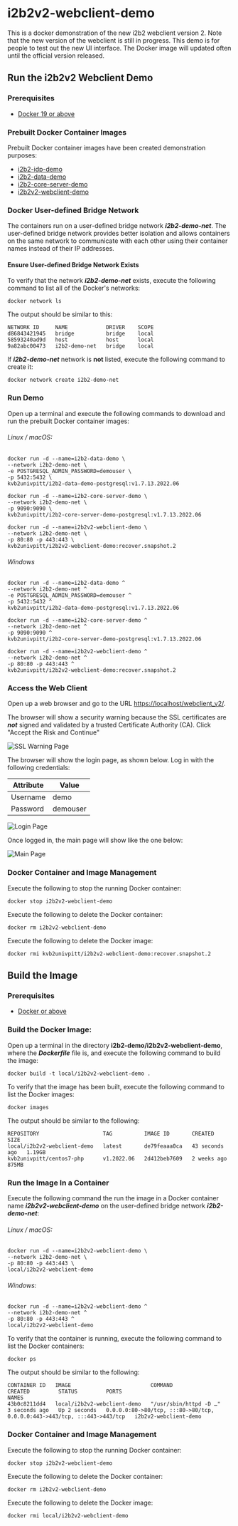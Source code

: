 # i2b2v2-webclient-demo
This is a docker demonstration of the new i2b2 webclient version 2.  Note that the new version of the webclient is still in progress.  This demo is for people to test out the new UI interface.  The Docker image will updated often until the official version released.

## Run the i2b2v2 Webclient Demo

### Prerequisites

- [Docker 19 or above](https://docs.docker.com/get-docker/)

### Prebuilt Docker Container Images

Prebuilt Docker container images have been created demonstration purposes:

- [i2b2-idp-demo](https://hub.docker.com/r/kvb2univpitt/i2b2-idp-demo)
- [i2b2-data-demo](https://hub.docker.com/r/kvb2univpitt/i2b2-data-demo-postgresql)
- [i2b2-core-server-demo](https://hub.docker.com/r/kvb2univpitt/i2b2-core-server-demo-postgresql)
- [i2b2v2-webclient-demo](https://hub.docker.com/r/kvb2univpitt/i2b2v2-webclient-demo)

### Docker User-defined Bridge Network

The containers run on a user-defined bridge network ***i2b2-demo-net***.  The user-defined bridge network provides better isolation and allows containers on the same network to communicate with each other using their container names instead of their IP addresses.

#### Ensure User-defined Bridge Network Exists

To verify that the network ***i2b2-demo-net*** exists, execute the following command to list all of the Docker's networks:

```
docker network ls
```

The output should be similar to this:

```
NETWORK ID     NAME            DRIVER    SCOPE
d86843421945   bridge          bridge    local
58593240ad9d   host            host      local
9a82abc00473   i2b2-demo-net   bridge    local
```

If ***i2b2-demo-net*** network is **not** listed, execute the following command to create it:

```
docker network create i2b2-demo-net
```

### Run Demo

Open up a terminal and execute the following commands to download and run the prebuilt Docker container images:

###### Linux / macOS:

```
docker run -d --name=i2b2-data-demo \
--network i2b2-demo-net \
-e POSTGRESQL_ADMIN_PASSWORD=demouser \
-p 5432:5432 \
kvb2univpitt/i2b2-data-demo-postgresql:v1.7.13.2022.06

docker run -d --name=i2b2-core-server-demo \
--network i2b2-demo-net \
-p 9090:9090 \
kvb2univpitt/i2b2-core-server-demo-postgresql:v1.7.13.2022.06

docker run -d --name=i2b2v2-webclient-demo \
--network i2b2-demo-net \
-p 80:80 -p 443:443 \
kvb2univpitt/i2b2v2-webclient-demo:recover.snapshot.2
```

###### Windows

```
docker run -d --name=i2b2-data-demo ^
--network i2b2-demo-net ^
-e POSTGRESQL_ADMIN_PASSWORD=demouser ^
-p 5432:5432 ^
kvb2univpitt/i2b2-data-demo-postgresql:v1.7.13.2022.06

docker run -d --name=i2b2-core-server-demo ^
--network i2b2-demo-net ^
-p 9090:9090 ^
kvb2univpitt/i2b2-core-server-demo-postgresql:v1.7.13.2022.06

docker run -d --name=i2b2v2-webclient-demo ^
--network i2b2-demo-net ^
-p 80:80 -p 443:443 ^
kvb2univpitt/i2b2v2-webclient-demo:recover.snapshot.2
```

### Access the Web Client

Open up a web browser and go to the URL [https://localhost/webclient_v2/](https://localhost/webclient_v2/).

The browser will show a security warning because the SSL certificates are ***not*** signed and validated by a trusted Certificate Authority (CA).  Click "Accept the Risk and Continue"

![SSL Warning Page](img/ssl_warning.png)

The browser will show the login page, as shown below.  Log in with the following credentials:

| Attribute | Value    |
|-----------|----------|
| Username  | demo     |
| Password  | demouser |

![Login Page](img/login_page.png)

Once logged in, the main page will show like the one below:

![Main Page](img/main_page.png)

### Docker Container and Image Management

Execute the following to stop the running Docker container:

```
docker stop i2b2v2-webclient-demo
```

Execute the following to delete the Docker container:

```
docker rm i2b2v2-webclient-demo
```

Execute the following to delete the Docker image:

```
docker rmi kvb2univpitt/i2b2v2-webclient-demo:recover.snapshot.2
```

## Build the Image

### Prerequisites

- [Docker or above](https://docs.docker.com/get-docker/)

### Build the Docker Image:

Open up a terminal in the directory **i2b2-demo/i2b2v2-webclient-demo**, where the ***Dockerfile*** file is, and execute the following command to build the image:

```
docker build -t local/i2b2v2-webclient-demo .
```

To verify that the image has been built, execute the following command to list the Docker images:

```
docker images
```

The output should be similar to the following:

```
REPOSITORY                    TAG          IMAGE ID       CREATED          SIZE
local/i2b2v2-webclient-demo   latest       de79feaaa0ca   43 seconds ago   1.19GB
kvb2univpitt/centos7-php      v1.2022.06   2d412beb7609   2 weeks ago      875MB
```

### Run the Image In a Container

Execute the following command the run the image in a Docker container name ***i2b2v2-webclient-demo*** on the user-defined bridge network ***i2b2-demo-net***:

###### Linux / macOS:

```
docker run -d --name=i2b2v2-webclient-demo \
--network i2b2-demo-net \
-p 80:80 -p 443:443 \
local/i2b2v2-webclient-demo
```

###### Windows:

```
docker run -d --name=i2b2v2-webclient-demo ^
--network i2b2-demo-net ^
-p 80:80 -p 443:443 ^
local/i2b2v2-webclient-demo
```

To verify that the container is running, execute the following command to list the Docker containers:

```
docker ps
```

The output should be similar to the following:

```
CONTAINER ID   IMAGE                         COMMAND                  CREATED         STATUS         PORTS                                                                      NAMES
43b0c8211dd4   local/i2b2v2-webclient-demo   "/usr/sbin/httpd -D …"   3 seconds ago   Up 2 seconds   0.0.0.0:80->80/tcp, :::80->80/tcp, 0.0.0.0:443->443/tcp, :::443->443/tcp   i2b2v2-webclient-demo
```

### Docker Container and Image Management

Execute the following to stop the running Docker container:

```
docker stop i2b2v2-webclient-demo
```

Execute the following to delete the Docker container:

```
docker rm i2b2v2-webclient-demo
```

Execute the following to delete the Docker image:

```
docker rmi local/i2b2v2-webclient-demo
```